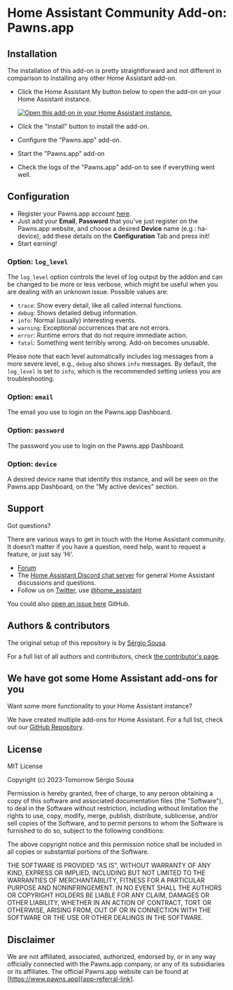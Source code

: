 # Home Assistant Community Add-on: Pawns.app

## Installation

The installation of this add-on is pretty straightforward and not different in
comparison to installing any other Home Assistant add-on.

- Click the Home Assistant My button below to open the add-on on your Home
  Assistant instance.

  [![Open this add-on in your Home Assistant instance.](https://my.home-assistant.io/badges/supervisor_addon.svg)](https://my.home-assistant.io/redirect/supervisor_addon/?addon=fa5c61f3_pawns&repository_url=https%3A%2F%2Fgithub.com%2Fsesousa%2Fhomeassistant-addons)

- Click the "Install" button to install the add-on.
- Configure the "Pawns.app" add-on.
- Start the "Pawns.app" add-on
- Check the logs of the "Pawns.app" add-on to see if everything went well.

## Configuration

- Register your Pawns.app account [here][app-referral-link].
- Just add your **Email**, **Password** that you've just register on the Pawns.app website, and choose a desired **Device** name (e.g.: ha-device), add these details on the **Configuration** Tab and press init!
- Start earning!

### Option: `log_level`

The `log_level` option controls the level of log output by the addon and can
be changed to be more or less verbose, which might be useful when you are
dealing with an unknown issue. Possible values are:

- `trace`: Show every detail, like all called internal functions.
- `debug`: Shows detailed debug information.
- `info`: Normal (usually) interesting events.
- `warning`: Exceptional occurrences that are not errors.
- `error`: Runtime errors that do not require immediate action.
- `fatal`: Something went terribly wrong. Add-on becomes unusable.

Please note that each level automatically includes log messages from a
more severe level, e.g., `debug` also shows `info` messages. By default,
the `log_level` is set to `info`, which is the recommended setting unless
you are troubleshooting.

### Option: `email`

The email you use to login on the Pawns.app Dashboard.

### Option: `password`

The password you use to login on the Pawns.app Dashboard.

### Option: `device`

A desired device name that identify this instance, and will be seen on the Pawns.app Dashboard, on the "My active devices" section.

## Support

Got questions?

There are various ways to get in touch with the Home Assistant community.
It doesn’t matter if you have a question, need help, want to request a feature, or just say ‘Hi’.

- [Forum](https://community.home-assistant.io/)
- The [Home Assistant Discord chat server](https://www.home-assistant.io/join-chat) for general Home
  Assistant discussions and questions.
- Follow us on [Twitter](https://twitter.com/home_assistant), use [@home_assistant](https://twitter.com/home_assistant)

You could also [open an issue here](https://github.com/sesousa/homeassistant-addons/issues) GitHub.

<!--
## Contributing

This is an active open-source project. We are always open to people who want to
use the code or contribute to it.

We have set up a separate document containing our
[contribution guidelines](.github/CONTRIBUTING.md).

Thank you for being involved! :heart_eyes:
-->

## Authors & contributors

The original setup of this repository is by [Sérgio Sousa][github-repo].

For a full list of all authors and contributors,
check [the contributor's page](https://github.com/sesousa/homeassistant-addons/graphs/contributors).

## We have got some Home Assistant add-ons for you

Want some more functionality to your Home Assistant instance?

We have created multiple add-ons for Home Assistant. For a full list, check out
our [GitHub Repository][github-repo].

## License

MIT License

Copyright (c) 2023-Tomorrow Sérgio Sousa

Permission is hereby granted, free of charge, to any person obtaining a copy
of this software and associated documentation files (the "Software"), to deal
in the Software without restriction, including without limitation the rights
to use, copy, modify, merge, publish, distribute, sublicense, and/or sell
copies of the Software, and to permit persons to whom the Software is
furnished to do so, subject to the following conditions:

The above copyright notice and this permission notice shall be included in all
copies or substantial portions of the Software.

THE SOFTWARE IS PROVIDED "AS IS", WITHOUT WARRANTY OF ANY KIND, EXPRESS OR
IMPLIED, INCLUDING BUT NOT LIMITED TO THE WARRANTIES OF MERCHANTABILITY,
FITNESS FOR A PARTICULAR PURPOSE AND NONINFRINGEMENT. IN NO EVENT SHALL THE
AUTHORS OR COPYRIGHT HOLDERS BE LIABLE FOR ANY CLAIM, DAMAGES OR OTHER
LIABILITY, WHETHER IN AN ACTION OF CONTRACT, TORT OR OTHERWISE, ARISING FROM,
OUT OF OR IN CONNECTION WITH THE SOFTWARE OR THE USE OR OTHER DEALINGS IN THE
SOFTWARE.

## Disclaimer

We are not affiliated, associated, authorized, endorsed by, or in any way officially connected with the Pawns.app company, or any of its subsidiaries or its affiliates. The official Pawns.app website can be found at [https://www.pawns.app][app-referral-link].

[github-repo]: https://github.com/sesousa
[app-referral-link]: https://pawns.app/?r=2267482
